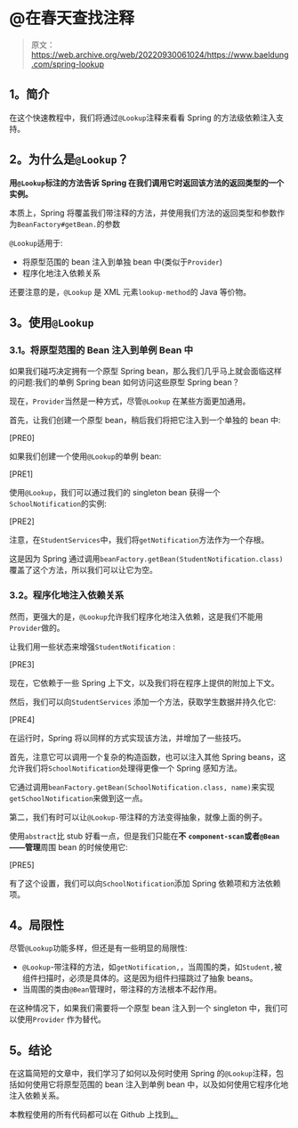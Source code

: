 # @在春天查找注释

> 原文：<https://web.archive.org/web/20220930061024/https://www.baeldung.com/spring-lookup>

## **1。简介**

在这个快速教程中，我们将通过`@Lookup`注释来看看 Spring 的方法级依赖注入支持。

## **2。为什么是`@Lookup`？**

**用`@Lookup`标注的方法告诉 Spring 在我们调用它时返回该方法的返回类型的一个实例。**

本质上，Spring 将覆盖我们带注释的方法，并使用我们方法的返回类型和参数作为`BeanFactory#getBean.`的参数

`@Lookup`适用于:

*   将原型范围的 bean 注入到单独 bean 中(类似于`Provider`)
*   程序化地注入依赖关系

还要注意的是，`@Lookup` 是 XML 元素`lookup-method`的 Java 等价物。

## **3。使用`@Lookup`**

### **3.1。将原型范围的 Bean 注入到单例 Bean 中**

如果我们碰巧决定拥有一个原型 Spring bean，那么我们几乎马上就会面临这样的问题:我们的单例 Spring bean 如何访问这些原型 Spring bean？

现在，`Provider`当然是一种方式，尽管`@Lookup` 在某些方面更加通用。

首先，让我们创建一个原型 bean，稍后我们将把它注入到一个单独的 bean 中:

[PRE0]

如果我们创建一个使用`@Lookup`的单例 bean:

[PRE1]

使用`@Lookup`，我们可以通过我们的 singleton bean 获得一个`SchoolNotification`的实例:

[PRE2]

注意，在`StudentServices`中，我们将`getNotification`方法作为一个存根。

这是因为 Spring 通过调用`beanFactory.getBean(StudentNotification.class)`覆盖了这个方法，所以我们可以让它为空。

### **3.2。程序化地注入依赖关系**

然而，更强大的是，`@Lookup`允许我们程序化地注入依赖，这是我们不能用`Provider`做的。

让我们用一些状态来增强`StudentNotification` :

[PRE3]

现在，它依赖于一些 Spring 上下文，以及我们将在程序上提供的附加上下文。

然后，我们可以向`StudentServices` 添加一个方法，获取学生数据并持久化它:

[PRE4]

在运行时，Spring 将以同样的方式实现该方法，并增加了一些技巧。

首先，注意它可以调用一个复杂的构造函数，也可以注入其他 Spring beans，这允许我们将`SchoolNotification`处理得更像一个 Spring 感知方法。

它通过调用`beanFactory.getBean(SchoolNotification.class, name)`来实现`getSchoolNotification`来做到这一点。

第二，我们有时可以让`@Lookup-`带注释的方法变得抽象，就像上面的例子。

使用`abstract`比 stub 好看一点，但是我们只能在**不** **`component-scan`或者`@Bean`——管理**周围 bean 的时候使用它:

[PRE5]

有了这个设置，我们可以向`SchoolNotification`添加 Spring 依赖项和方法依赖项。

## **4。局限性**

尽管`@Lookup`功能多样，但还是有一些明显的局限性:

*   `@Lookup`-带注释的方法，如`getNotification,`，当周围的类，如`Student,`被组件扫描时，必须是具体的。这是因为组件扫描跳过了抽象 beans。
*   当周围的类由`@Bean`管理时，带注释的方法根本不起作用。

在这种情况下，如果我们需要将一个原型 bean 注入到一个 singleton 中，我们可以使用`Provider` 作为替代。

## **5。结论**

在这篇简短的文章中，我们学习了如何以及何时使用 Spring 的`@Lookup`注释，包括如何使用它将原型范围的 bean 注入到单例 bean 中，以及如何使用它程序化地注入依赖关系。

本教程使用的所有代码都可以在 Github 上找到[。](https://web.archive.org/web/20220627170037/https://github.com/eugenp/tutorials/tree/master/spring-di-3)